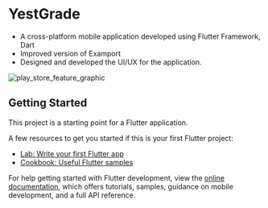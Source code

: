 # YestGrade

- A cross-platform mobile application developed using Flutter Framework, Dart
- Improved version of Examport
- Designed and developed the UI/UX for the application.


![play_store_feature_graphic](https://user-images.githubusercontent.com/87913082/216921100-f7b7c7da-cf7d-425a-9c35-761a5cd535af.png)


## Getting Started

This project is a starting point for a Flutter application.

A few resources to get you started if this is your first Flutter project:

- [Lab: Write your first Flutter app](https://docs.flutter.dev/get-started/codelab)
- [Cookbook: Useful Flutter samples](https://docs.flutter.dev/cookbook)

For help getting started with Flutter development, view the
[online documentation](https://docs.flutter.dev/), which offers tutorials,
samples, guidance on mobile development, and a full API reference.
